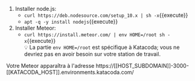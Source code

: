 1. Installer node.js:
   - `curl https://deb.nodesource.com/setup_10.x | sh -x`{{execute}}
   - `apt -q -y install nodejs`{{execute}}
1. Installer Meteor:
   - `curl https://install.meteor.com/ | env HOME=/root sh -x`{{execute}}<br/>💡 La partie `env HOME=/root` est spécifique à Katacoda; vous ne devriez pas en avoir besoin sur votre station de travail.

Votre Meteor apparaîtra à l'adresse https://[[HOST_SUBDOMAIN]]-3000-[[KATACODA_HOST]].environments.katacoda.com/

